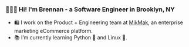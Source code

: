 ### 👋👨‍💻     Hi! I'm Brennan - a Software Engineer in Brooklyn, NY
 - 🛍     I work on the Product + Engineering team at <a href="https://www.mikmak.tv/home" target="blank">MikMak</a>, an enterprise marketing eCommerce platform.
 - 📚     I’m currently learning Python 🐍 and Linux 🐧.

<!--
**bblair31/bblair31** is a ✨ _special_ ✨ repository because its `README.md` (this file) appears on your GitHub profile.

Here are some ideas to get you started:

- 🔭 I’m currently working on ...

- 👯 I’m looking to collaborate on ...
- 🤔 I’m looking for help with ...
- 💬 Ask me about ...
- 📫 How to reach me: ...
- 😄 Pronouns: ...
- ⚡ Fun fact: ...
-->
